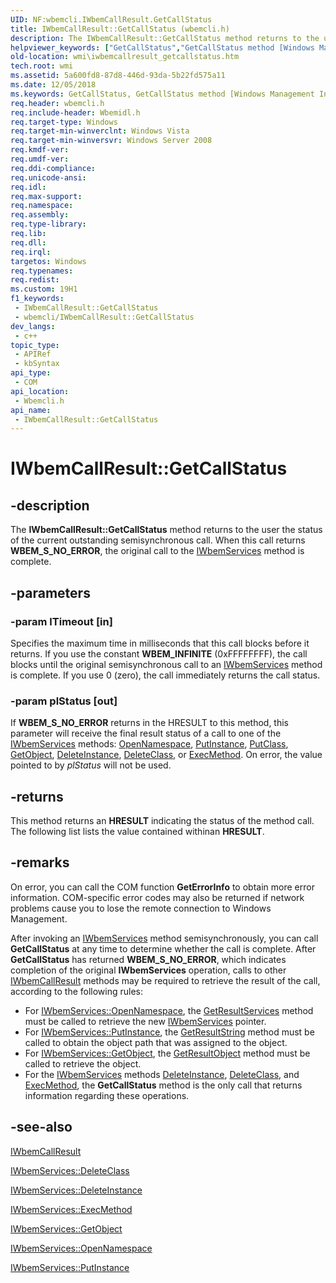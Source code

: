 ```yaml
---
UID: NF:wbemcli.IWbemCallResult.GetCallStatus
title: IWbemCallResult::GetCallStatus (wbemcli.h)
description: The IWbemCallResult::GetCallStatus method returns to the user the status of the current outstanding semisynchronous call. When this call returns WBEM_S_NO_ERROR, the original call to the IWbemServices method is complete.
helpviewer_keywords: ["GetCallStatus","GetCallStatus method [Windows Management Instrumentation]","GetCallStatus method [Windows Management Instrumentation]","IWbemCallResult interface","IWbemCallResult interface [Windows Management Instrumentation]","GetCallStatus method","IWbemCallResult.GetCallStatus","IWbemCallResult::GetCallStatus","_hmm_iwbemcallresult_getcallstatus","wbemcli/IWbemCallResult::GetCallStatus","wmi.iwbemcallresult_getcallstatus"]
old-location: wmi\iwbemcallresult_getcallstatus.htm
tech.root: wmi
ms.assetid: 5a600fd8-87d8-446d-93da-5b22fd575a11
ms.date: 12/05/2018
ms.keywords: GetCallStatus, GetCallStatus method [Windows Management Instrumentation], GetCallStatus method [Windows Management Instrumentation],IWbemCallResult interface, IWbemCallResult interface [Windows Management Instrumentation],GetCallStatus method, IWbemCallResult.GetCallStatus, IWbemCallResult::GetCallStatus, _hmm_iwbemcallresult_getcallstatus, wbemcli/IWbemCallResult::GetCallStatus, wmi.iwbemcallresult_getcallstatus
req.header: wbemcli.h
req.include-header: Wbemidl.h
req.target-type: Windows
req.target-min-winverclnt: Windows Vista
req.target-min-winversvr: Windows Server 2008
req.kmdf-ver: 
req.umdf-ver: 
req.ddi-compliance: 
req.unicode-ansi: 
req.idl: 
req.max-support: 
req.namespace: 
req.assembly: 
req.type-library: 
req.lib: 
req.dll: 
req.irql: 
targetos: Windows
req.typenames: 
req.redist: 
ms.custom: 19H1
f1_keywords:
 - IWbemCallResult::GetCallStatus
 - wbemcli/IWbemCallResult::GetCallStatus
dev_langs:
 - c++
topic_type:
 - APIRef
 - kbSyntax
api_type:
 - COM
api_location:
 - Wbemcli.h
api_name:
 - IWbemCallResult::GetCallStatus
---
```


# IWbemCallResult::GetCallStatus


## -description

The 
<b>IWbemCallResult::GetCallStatus</b> method returns to the user the status of the current outstanding semisynchronous call. When this call returns <b>WBEM_S_NO_ERROR</b>, the original call to the 
<a href="/windows/desktop/api/wbemcli/nn-wbemcli-iwbemservices">IWbemServices</a> method is complete.

## -parameters

### -param lTimeout [in]

Specifies the maximum time in milliseconds that this call blocks before it returns. If you use the constant <b>WBEM_INFINITE</b> (0xFFFFFFFF), the call blocks until the original semisynchronous call to an 
<a href="/windows/desktop/api/wbemcli/nn-wbemcli-iwbemservices">IWbemServices</a> method is complete. If you use 0 (zero), the call immediately returns the call status.

### -param plStatus [out]

If <b>WBEM_S_NO_ERROR</b> returns in the HRESULT to this method, this parameter will receive the final result status of a call to one of the 
<a href="/windows/desktop/api/wbemcli/nn-wbemcli-iwbemservices">IWbemServices</a> methods: 
<a href="/windows/desktop/api/wbemcli/nf-wbemcli-iwbemservices-opennamespace">OpenNamespace</a>, 
<a href="/windows/desktop/api/wbemcli/nf-wbemcli-iwbemservices-putinstance">PutInstance</a>, 
<a href="/windows/desktop/api/wbemcli/nf-wbemcli-iwbemservices-putclass">PutClass</a>, 
<a href="/windows/desktop/api/wbemcli/nf-wbemcli-iwbemservices-getobject">GetObject</a>, 
<a href="/windows/desktop/api/wbemcli/nf-wbemcli-iwbemservices-deleteinstance">DeleteInstance</a>, 
<a href="/windows/desktop/api/wbemcli/nf-wbemcli-iwbemservices-deleteclass">DeleteClass</a>, or 
<a href="/windows/desktop/api/wbemcli/nf-wbemcli-iwbemservices-execmethod">ExecMethod</a>. On error, the value pointed to by <i>plStatus</i> will not be used.

## -returns

This method returns an <b>HRESULT</b> indicating the status of the method call. The following list lists the value contained withinan <b>HRESULT</b>.

## -remarks

On error, you can call the COM function <b>GetErrorInfo</b> to obtain more error information. COM-specific error codes may also be returned if network problems cause you to lose the remote connection to Windows Management.

After invoking an 
<a href="/windows/desktop/api/wbemcli/nn-wbemcli-iwbemservices">IWbemServices</a> method semisynchronously, you can call 
<b>GetCallStatus</b> at any time to determine whether the call is complete. After 
<b>GetCallStatus</b> has returned <b>WBEM_S_NO_ERROR</b>, which indicates completion of the original 
<b>IWbemServices</b> operation, calls to other 
<a href="/windows/desktop/api/wbemcli/nn-wbemcli-iwbemcallresult">IWbemCallResult</a> methods may be required to retrieve the result of the call, according to the following rules:

<ul>
<li>For 
<a href="/windows/desktop/api/wbemcli/nf-wbemcli-iwbemservices-opennamespace">IWbemServices::OpenNamespace</a>, the 
<a href="/windows/desktop/api/wbemcli/nf-wbemcli-iwbemcallresult-getresultservices">GetResultServices</a> method must be called to retrieve the new 
<a href="/windows/desktop/api/wbemcli/nn-wbemcli-iwbemservices">IWbemServices</a> pointer.</li>
<li>For 
<a href="/windows/desktop/api/wbemcli/nf-wbemcli-iwbemservices-putinstance">IWbemServices::PutInstance</a>, the 
<a href="/windows/desktop/api/wbemcli/nf-wbemcli-iwbemcallresult-getresultstring">GetResultString</a> method must be called to obtain the object path that was assigned to the object.</li>
<li>For 
<a href="/windows/desktop/api/wbemcli/nf-wbemcli-iwbemservices-getobject">IWbemServices::GetObject</a>, the 
<a href="/windows/desktop/api/wbemcli/nf-wbemcli-iwbemcallresult-getresultobject">GetResultObject</a> method must be called to retrieve the object.</li>
<li>For the 
<a href="/windows/desktop/api/wbemcli/nn-wbemcli-iwbemservices">IWbemServices</a> methods 
<a href="/windows/desktop/api/wbemcli/nf-wbemcli-iwbemservices-deleteinstance">DeleteInstance</a>, 
<a href="/windows/desktop/api/wbemcli/nf-wbemcli-iwbemservices-deleteclass">DeleteClass</a>, and 
<a href="/windows/desktop/api/wbemcli/nf-wbemcli-iwbemservices-execmethod">ExecMethod</a>, the 
<b>GetCallStatus</b> method is the only call that returns information regarding these operations.</li>
</ul>

## -see-also

<a href="/windows/desktop/api/wbemcli/nn-wbemcli-iwbemcallresult">IWbemCallResult</a>



<a href="/windows/desktop/api/wbemcli/nf-wbemcli-iwbemservices-deleteclass">IWbemServices::DeleteClass</a>



<a href="/windows/desktop/api/wbemcli/nf-wbemcli-iwbemservices-deleteinstance">IWbemServices::DeleteInstance</a>



<a href="/windows/desktop/api/wbemcli/nf-wbemcli-iwbemservices-execmethod">IWbemServices::ExecMethod</a>



<a href="/windows/desktop/api/wbemcli/nf-wbemcli-iwbemservices-getobject">IWbemServices::GetObject</a>



<a href="/windows/desktop/api/wbemcli/nf-wbemcli-iwbemservices-opennamespace">IWbemServices::OpenNamespace</a>



<a href="/windows/desktop/api/wbemcli/nf-wbemcli-iwbemservices-putinstance">IWbemServices::PutInstance</a>

